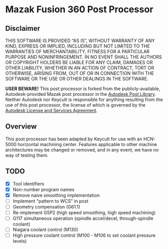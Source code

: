 # Mazak Fusion 360 Post Processor

## Disclaimer

THIS SOFTWARE IS PROVIDED “AS IS”, WITHOUT WARRANTY OF ANY KIND, EXPRESS OR IMPLIED, INCLUDING BUT NOT LIMITED TO THE WARRANTIES OF MERCHANTABILITY, FITNESS FOR A PARTICULAR PURPOSE AND NONINFRINGEMENT. IN NO EVENT SHALL THE AUTHORS OR COPYRIGHT HOLDERS BE LIABLE FOR ANY CLAIM, DAMAGES OR OTHER LIABILITY, WHETHER IN AN ACTION OF CONTRACT, TORT OR OTHERWISE, ARISING FROM, OUT OF OR IN CONNECTION WITH THE SOFTWARE OR THE USE OR OTHER DEALINGS IN THE SOFTWARE.

**USER BEWARE!** This post processor is forked from the publicly-available, Autodesk-provided Mazak post processor in the [Autodesk Post Library](https://cam.autodesk.com/hsmposts). Neither Autodesk nor Keycult is responsible for anything resulting from the use of this post processor, the license of which is governed by the [Autodesk License and Services Agreement](https://www.autodesk.com/company/legal-notices-trademarks/software-license-agreements-legacy). 

## Overview

This post processor has been adapted by Keycult for use with an HCN-5000 horizontal machining center. Features applicable to other machine architectures may be changed or removed, and in any event, we have no way of testing them.

## TODO

- [x] Tool identifiers
- [x] Non-number program names
- [x] Remove naive smoothing implementation
- [ ] Implement "pattern to WCS" in post
- [ ] Geometry compensation (G61.1)
- [ ] Re-implement G5P2 (high speed smoothing, high speed machining)
- [ ] G117 simultaneous operation (spindle accel/decel, through-spindle coolant)
- [ ] Niagara coolant control (M130)
- [ ] High pressure coolant control (M100 - M106 to set coolant pressure levels)
